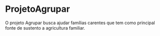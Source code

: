 # ProjetoAgrupar
O projeto Agrupar busca ajudar famílias carentes que tem como principal fonte de sustento a agricultura familiar.
